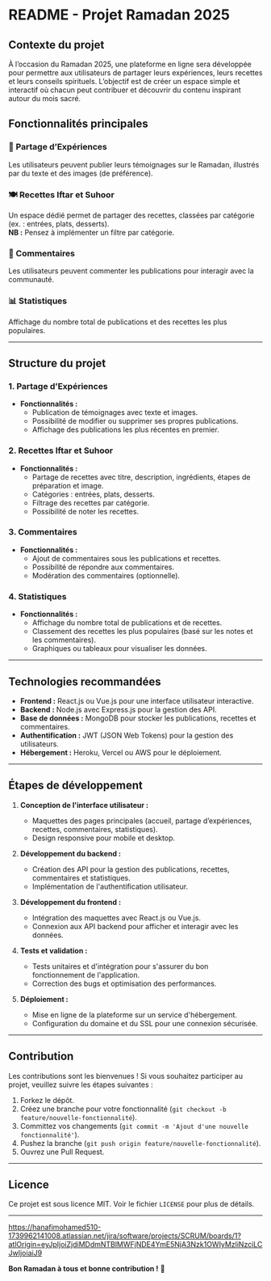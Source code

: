 # README - Projet Ramadan 2025

## Contexte du projet

À l’occasion du Ramadan 2025, une plateforme en ligne sera développée pour permettre aux utilisateurs de partager leurs expériences, leurs recettes et leurs conseils spirituels. L’objectif est de créer un espace simple et interactif où chacun peut contribuer et découvrir du contenu inspirant autour du mois sacré.

## Fonctionnalités principales

### 📿 Partage d’Expériences
Les utilisateurs peuvent publier leurs témoignages sur le Ramadan, illustrés par du texte et des images (de préférence).

### 🍽️ Recettes Iftar et Suhoor
Un espace dédié permet de partager des recettes, classées par catégorie (ex. : entrées, plats, desserts).  
**NB :** Pensez à implémenter un filtre par catégorie.

### 💬 Commentaires
Les utilisateurs peuvent commenter les publications pour interagir avec la communauté.

### 📊 Statistiques
Affichage du nombre total de publications et des recettes les plus populaires.

---

## Structure du projet

### 1. **Partage d’Expériences**
- **Fonctionnalités :**
  - Publication de témoignages avec texte et images.
  - Possibilité de modifier ou supprimer ses propres publications.
  - Affichage des publications les plus récentes en premier.

### 2. **Recettes Iftar et Suhoor**
- **Fonctionnalités :**
  - Partage de recettes avec titre, description, ingrédients, étapes de préparation et image.
  - Catégories : entrées, plats, desserts.
  - Filtrage des recettes par catégorie.
  - Possibilité de noter les recettes.

### 3. **Commentaires**
- **Fonctionnalités :**
  - Ajout de commentaires sous les publications et recettes.
  - Possibilité de répondre aux commentaires.
  - Modération des commentaires (optionnelle).

### 4. **Statistiques**
- **Fonctionnalités :**
  - Affichage du nombre total de publications et de recettes.
  - Classement des recettes les plus populaires (basé sur les notes et les commentaires).
  - Graphiques ou tableaux pour visualiser les données.

---

## Technologies recommandées

- **Frontend :** React.js ou Vue.js pour une interface utilisateur interactive.
- **Backend :** Node.js avec Express.js pour la gestion des API.
- **Base de données :** MongoDB pour stocker les publications, recettes et commentaires.
- **Authentification :** JWT (JSON Web Tokens) pour la gestion des utilisateurs.
- **Hébergement :** Heroku, Vercel ou AWS pour le déploiement.

---

## Étapes de développement

1. **Conception de l'interface utilisateur :**
   - Maquettes des pages principales (accueil, partage d’expériences, recettes, commentaires, statistiques).
   - Design responsive pour mobile et desktop.

2. **Développement du backend :**
   - Création des API pour la gestion des publications, recettes, commentaires et statistiques.
   - Implémentation de l'authentification utilisateur.

3. **Développement du frontend :**
   - Intégration des maquettes avec React.js ou Vue.js.
   - Connexion aux API backend pour afficher et interagir avec les données.

4. **Tests et validation :**
   - Tests unitaires et d'intégration pour s'assurer du bon fonctionnement de l'application.
   - Correction des bugs et optimisation des performances.

5. **Déploiement :**
   - Mise en ligne de la plateforme sur un service d'hébergement.
   - Configuration du domaine et du SSL pour une connexion sécurisée.

---

## Contribution

Les contributions sont les bienvenues ! Si vous souhaitez participer au projet, veuillez suivre les étapes suivantes :

1. Forkez le dépôt.
2. Créez une branche pour votre fonctionnalité (`git checkout -b feature/nouvelle-fonctionnalité`).
3. Committez vos changements (`git commit -m 'Ajout d'une nouvelle fonctionnalité'`).
4. Pushez la branche (`git push origin feature/nouvelle-fonctionnalité`).
5. Ouvrez une Pull Request.

---

## Licence

Ce projet est sous licence MIT. Voir le fichier `LICENSE` pour plus de détails.

---
https://hanafimohamed510-1739962141008.atlassian.net/jira/software/projects/SCRUM/boards/1?atlOrigin=eyJpIjoiZjdiMDdmNTBlMWFjNDE4YmE5NjA3Nzk1OWIyMzliNzciLCJwIjoiaiJ9

**Bon Ramadan à tous et bonne contribution !** 🌙
